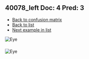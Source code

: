 ## 40078_left Doc: 4 Pred: 3
- [Back to confusion matrix](https://github.com/juliandewit/kaggle_retinopathy/blob/master/matrix.md)
- [Back to list](https://github.com/juliandewit/kaggle_retinopathy/blob/master/lists/43/list.md)
- [Next example in list](https://github.com/juliandewit/kaggle_retinopathy/blob/master/lists/43/40/40323_left.md)

![Eye](https://retinopaty.blob.core.windows.net/size1024/40078_left_4.jpeg)

### 

![Eye]()
